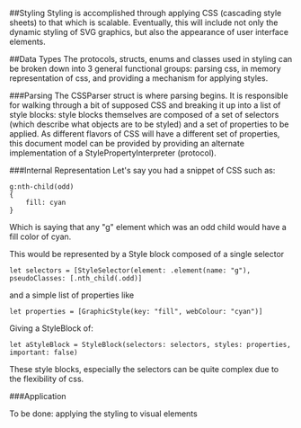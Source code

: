 ##Styling
Styling is accomplished through applying CSS (cascading style sheets) to that which is scalable. Eventually, this will include not only the dynamic styling of SVG graphics, but also the appearance of user interface elements. 

##Data Types
The protocols, structs, enums and classes used in styling can be broken down into 3 general functional groups: parsing css, in memory representation of css, and providing a mechanism for applying styles. 

###Parsing
The CSSParser struct is where parsing begins. It is responsible for walking through a bit of supposed CSS and breaking it up into a list of style blocks: style blocks themselves are composed of a set of selectors (which describe what objects are to be styled) and a set of properties to be applied. As different flavors of CSS will have a different set of properties, this document model can be provided by providing an alternate implementation of a StylePropertyInterpreter (protocol). 

###Internal Representation
Let's say you had a snippet of CSS such as:
```` 
g:nth-child(odd)
{
	fill: cyan
} 
````
Which is saying that any "g" element which was an odd child would have a fill color of cyan.

This would be represented by a Style block composed of a single selector
````
let selectors = [StyleSelector(element: .element(name: "g"), pseudoClasses: [.nth_child(.odd)]
````
and a simple list of properties like 
````
let properties = [GraphicStyle(key: "fill", webColour: "cyan")]
````
Giving a StyleBlock of: 
````
let aStyleBlock = StyleBlock(selectors: selectors, styles: properties, important: false)
````
These style blocks, especially the selectors can be quite complex due to the flexibility of css. 

###Application 

To be done: applying the styling to visual elements